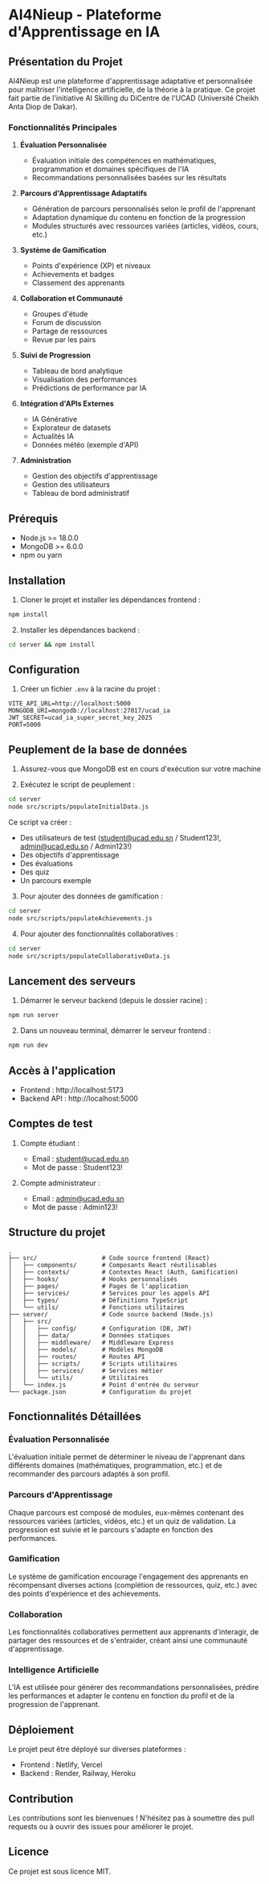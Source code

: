 # AI4Nieup - Plateforme d'Apprentissage en IA

## Présentation du Projet

AI4Nieup est une plateforme d'apprentissage adaptative et personnalisée pour maîtriser l'intelligence artificielle, de la théorie à la pratique. Ce projet fait partie de l'initiative AI Skilling du DiCentre de l'UCAD (Université Cheikh Anta Diop de Dakar).

### Fonctionnalités Principales

1. **Évaluation Personnalisée**

   - Évaluation initiale des compétences en mathématiques, programmation et domaines spécifiques de l'IA
   - Recommandations personnalisées basées sur les résultats

2. **Parcours d'Apprentissage Adaptatifs**

   - Génération de parcours personnalisés selon le profil de l'apprenant
   - Adaptation dynamique du contenu en fonction de la progression
   - Modules structurés avec ressources variées (articles, vidéos, cours, etc.)

3. **Système de Gamification**

   - Points d'expérience (XP) et niveaux
   - Achievements et badges
   - Classement des apprenants

4. **Collaboration et Communauté**

   - Groupes d'étude
   - Forum de discussion
   - Partage de ressources
   - Revue par les pairs

5. **Suivi de Progression**

   - Tableau de bord analytique
   - Visualisation des performances
   - Prédictions de performance par IA

6. **Intégration d'APIs Externes**

   - IA Générative
   - Explorateur de datasets
   - Actualités IA
   - Données météo (exemple d'API)

7. **Administration**
   - Gestion des objectifs d'apprentissage
   - Gestion des utilisateurs
   - Tableau de bord administratif

## Prérequis

- Node.js >= 18.0.0
- MongoDB >= 6.0.0
- npm ou yarn

## Installation

1. Cloner le projet et installer les dépendances frontend :

```bash
npm install
```

2. Installer les dépendances backend :

```bash
cd server && npm install
```

## Configuration

1. Créer un fichier `.env` à la racine du projet :

```env
VITE_API_URL=http://localhost:5000
MONGODB_URI=mongodb://localhost:27017/ucad_ia
JWT_SECRET=ucad_ia_super_secret_key_2025
PORT=5000
```

## Peuplement de la base de données

1. Assurez-vous que MongoDB est en cours d'exécution sur votre machine

2. Exécutez le script de peuplement :

```bash
cd server
node src/scripts/populateInitialData.js
```

Ce script va créer :

- Des utilisateurs de test (student@ucad.edu.sn / Student123!, admin@ucad.edu.sn / Admin123!)
- Des objectifs d'apprentissage
- Des évaluations
- Des quiz
- Un parcours exemple

3. Pour ajouter des données de gamification :

```bash
cd server
node src/scripts/populateAchievements.js
```

4. Pour ajouter des fonctionnalités collaboratives :

```bash
cd server
node src/scripts/populateCollaborativeData.js
```

## Lancement des serveurs

1. Démarrer le serveur backend (depuis le dossier racine) :

```bash
npm run server
```

2. Dans un nouveau terminal, démarrer le serveur frontend :

```bash
npm run dev
```

## Accès à l'application

- Frontend : http://localhost:5173
- Backend API : http://localhost:5000

## Comptes de test

1. Compte étudiant :

   - Email : student@ucad.edu.sn
   - Mot de passe : Student123!

2. Compte administrateur :
   - Email : admin@ucad.edu.sn
   - Mot de passe : Admin123!

## Structure du projet

```
.
├── src/                  # Code source frontend (React)
│   ├── components/       # Composants React réutilisables
│   ├── contexts/         # Contextes React (Auth, Gamification)
│   ├── hooks/            # Hooks personnalisés
│   ├── pages/            # Pages de l'application
│   ├── services/         # Services pour les appels API
│   ├── types/            # Définitions TypeScript
│   └── utils/            # Fonctions utilitaires
├── server/               # Code source backend (Node.js)
│   ├── src/
│   │   ├── config/       # Configuration (DB, JWT)
│   │   ├── data/         # Données statiques
│   │   ├── middleware/   # Middleware Express
│   │   ├── models/       # Modèles MongoDB
│   │   ├── routes/       # Routes API
│   │   ├── scripts/      # Scripts utilitaires
│   │   ├── services/     # Services métier
│   │   └── utils/        # Utilitaires
│   └── index.js          # Point d'entrée du serveur
└── package.json          # Configuration du projet
```

## Fonctionnalités Détaillées

### Évaluation Personnalisée

L'évaluation initiale permet de déterminer le niveau de l'apprenant dans différents domaines (mathématiques, programmation, etc.) et de recommander des parcours adaptés à son profil.

### Parcours d'Apprentissage

Chaque parcours est composé de modules, eux-mêmes contenant des ressources variées (articles, vidéos, etc.) et un quiz de validation. La progression est suivie et le parcours s'adapte en fonction des performances.

### Gamification

Le système de gamification encourage l'engagement des apprenants en récompensant diverses actions (complétion de ressources, quiz, etc.) avec des points d'expérience et des achievements.

### Collaboration

Les fonctionnalités collaboratives permettent aux apprenants d'interagir, de partager des ressources et de s'entraider, créant ainsi une communauté d'apprentissage.

### Intelligence Artificielle

L'IA est utilisée pour générer des recommandations personnalisées, prédire les performances et adapter le contenu en fonction du profil et de la progression de l'apprenant.

## Déploiement

Le projet peut être déployé sur diverses plateformes :

- Frontend : Netlify, Vercel
- Backend : Render, Railway, Heroku

## Contribution

Les contributions sont les bienvenues ! N'hésitez pas à soumettre des pull requests ou à ouvrir des issues pour améliorer le projet.

## Licence

Ce projet est sous licence MIT.
